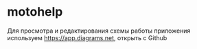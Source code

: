 # motohelp

Для просмотра и редактирования схемы работы приложения используем https://app.diagrams.net, открыть с Github
